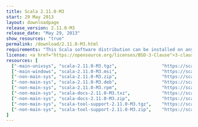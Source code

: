 ```yaml
---
title: Scala 2.11.0-M3
start: 29 May 2013
layout: downloadpage
release_version: 2.11.0-M3
release_date: "May 29, 2013"
show_resources: "true"
permalink: /download/2.11.0-M3.html
requirements: "This Scala software distribution can be installed on any Unix-like or Windows system. It requires the Java runtime version 1.6 or later, which can be downloaded <a href='http://www.java.com/'>here</a>."
license: <a href="https://opensource.org/licenses/BSD-3-Clause">3-clause BSD license</a>
resources: [
  ["-main-unixsys", "scala-2.11.0-M3.tgz",                 "https://scala-lang.org/files/archive/scala-2.11.0-M3.tgz",                 "Mac OS X, Unix, Cygwin",     "25 MB"],
  ["-main-windows", "scala-2.11.0-M3.msi",                 "https://scala-lang.org/files/archive/scala-2.11.0-M3.msi",                 "Windows (msi installer)",    "50 MB"],
  ["-non-main-sys", "scala-2.11.0-M3.zip",                 "https://scala-lang.org/files/archive/scala-2.11.0-M3.zip",                 "Windows",                    "25 MB"],
  ["-non-main-sys", "scala-2.11.0-M3.deb",                 "https://scala-lang.org/files/archive/scala-2.11.0-M3.deb",                 "Debian",                     "24 MB"],
  ["-non-main-sys", "scala-2.11.0-M3.rpm",                 "https://scala-lang.org/files/archive/scala-2.11.0-M3.rpm",                 "RPM package",                "24 MB"],
  ["-non-main-sys", "scala-docs-2.11.0-M3.txz",            "https://scala-lang.org/files/archive/scala-docs-2.11.0-M3.txz",            "API docs",                   "3 MB"],
  ["-non-main-sys", "scala-docs-2.11.0-M3.zip",            "https://scala-lang.org/files/archive/scala-docs-2.11.0-M3.zip",            "API docs",                   "27 MB"],
  ["-non-main-sys", "scala-tool-support-2.11.0-M3.tgz",    "https://scala-lang.org/files/archive/scala-tool-support-2.11.0-M3.tgz",    "Scala Tool Support (tgz)",   "25 KB"],
  ["-non-main-sys", "scala-tool-support-2.11.0-M3.zip",    "https://scala-lang.org/files/archive/scala-tool-support-2.11.0-M3.zip",    "Scala Tool Support (zip)",   "46 KB"]
]
---
```




